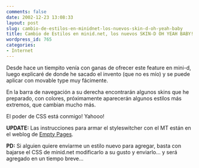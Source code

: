 ```yaml
---
comments: false
date: 2002-12-23 13:08:33
layout: post
slug: cambio-de-estilos-en-minidnet-los-nuevos-skin-d-oh-yeah-baby
title: Cambio de Estilos en minid.net, los nuevos SKIN-D OH YEAH BABY!
wordpress_id: 765
categories:
- Internet
---
```


Desde hace un tiempito venía con ganas de ofrecer este feature en mini-d, luego explicaré de donde he sacado el invento (que no es mío) y se puede aplicar con movable type muy fácimente.





En la barra de navegación a su derecha encontrarán algunos skins que he preparado, con colores, próximamente aparecerán algunos estilos más extremos, que cambian mucho más.





El poder de CSS está conmigo! Yahooo!





**UPDATE:** Las instrucciones para armar el styleswitcher con el MT están en el weblog de [Empty Pages](http://www.emptypages.org/more/php/quick_site_skin.html).





**PD:** Si alguien quiere enviarme un estilo nuevo para agregar, basta con bajarse el CSS de minid.net modificarlo a su gusto y enviarlo… y será agregado en un tiempo breve…




 
